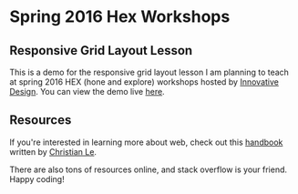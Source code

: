 # Spring 2016 Hex Workshops

## Responsive Grid Layout Lesson

This is a demo for the responsive grid layout lesson I am planning to teach at spring 2016 HEX (hone and explore) workshops hosted by [Innovative Design](http://innovativedesign.club/).  You can view the demo live [here](http://jubearsun.github.io/hex-sp16/).

## Resources

If you're interested in learning more about web, check out this [handbook](https://github.com/cle1994/InnoD_Web_Handbook) written by [Christian Le](http://christianle.com).

There are also tons of resources online, and stack overflow is your friend.  Happy coding!
